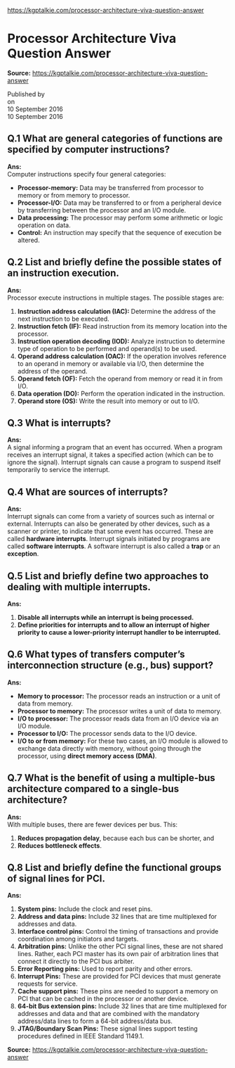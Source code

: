 https://kgptalkie.com/processor-architecture-viva-question-answer

# Processor Architecture Viva Question Answer  
**Source:** https://kgptalkie.com/processor-architecture-viva-question-answer  

Published by  
on  
10 September 2016  
10 September 2016  

## Q.1 What are general categories of functions are specified by computer instructions?  
**Ans:**  
Computer instructions specify four general categories:  
- **Processor-memory:** Data may be transferred from processor to memory or from memory to processor.  
- **Processor-I/O:** Data may be transferred to or from a peripheral device by transferring between the processor and an I/O module.  
- **Data processing:** The processor may perform some arithmetic or logic operation on data.  
- **Control:** An instruction may specify that the sequence of execution be altered.  

## Q.2 List and briefly define the possible states of an instruction execution.  
**Ans:**  
Processor execute instructions in multiple stages. The possible stages are:  
1. **Instruction address calculation (IAC):** Determine the address of the next instruction to be executed.  
2. **Instruction fetch (IF):** Read instruction from its memory location into the processor.  
3. **Instruction operation decoding (IOD):** Analyze instruction to determine type of operation to be performed and operand(s) to be used.  
4. **Operand address calculation (OAC):** If the operation involves reference to an operand in memory or available via I/O, then determine the address of the operand.  
5. **Operand fetch (OF):** Fetch the operand from memory or read it in from I/O.  
6. **Data operation (DO):** Perform the operation indicated in the instruction.  
7. **Operand store (OS):** Write the result into memory or out to I/O.  

## Q.3 What is interrupts?  
**Ans:**  
A signal informing a program that an event has occurred. When a program receives an interrupt signal, it takes a specified action (which can be to ignore the signal). Interrupt signals can cause a program to suspend itself temporarily to service the interrupt.  

## Q.4 What are sources of interrupts?  
**Ans:**  
Interrupt signals can come from a variety of sources such as internal or external. Interrupts can also be generated by other devices, such as a scanner or printer, to indicate that some event has occurred. These are called **hardware interrupts**. Interrupt signals initiated by programs are called **software interrupts**. A software interrupt is also called a **trap** or an **exception**.  

## Q.5 List and briefly define two approaches to dealing with multiple interrupts.  
**Ans:**  
1. **Disable all interrupts while an interrupt is being processed.**  
2. **Define priorities for interrupts and to allow an interrupt of higher priority to cause a lower-priority interrupt handler to be interrupted.**  

## Q.6 What types of transfers computer’s interconnection structure (e.g., bus) support?  
**Ans:**  
- **Memory to processor:** The processor reads an instruction or a unit of data from memory.  
- **Processor to memory:** The processor writes a unit of data to memory.  
- **I/O to processor:** The processor reads data from an I/O device via an I/O module.  
- **Processor to I/O:** The processor sends data to the I/O device.  
- **I/O to or from memory:** For these two cases, an I/O module is allowed to exchange data directly with memory, without going through the processor, using **direct memory access (DMA)**.  

## Q.7 What is the benefit of using a multiple-bus architecture compared to a single-bus architecture?  
**Ans:**  
With multiple buses, there are fewer devices per bus. This:  
1. **Reduces propagation delay**, because each bus can be shorter, and  
2. **Reduces bottleneck effects**.  

## Q.8 List and briefly define the functional groups of signal lines for PCI.  
**Ans:**  
1. **System pins:** Include the clock and reset pins.  
2. **Address and data pins:** Include 32 lines that are time multiplexed for addresses and data.  
3. **Interface control pins:** Control the timing of transactions and provide coordination among initiators and targets.  
4. **Arbitration pins:** Unlike the other PCI signal lines, these are not shared lines. Rather, each PCI master has its own pair of arbitration lines that connect it directly to the PCI bus arbiter.  
5. **Error Reporting pins:** Used to report parity and other errors.  
6. **Interrupt Pins:** These are provided for PCI devices that must generate requests for service.  
7. **Cache support pins:** These pins are needed to support a memory on PCI that can be cached in the processor or another device.  
8. **64-bit Bus extension pins:** Include 32 lines that are time multiplexed for addresses and data and that are combined with the mandatory address/data lines to form a 64-bit address/data bus.  
9. **JTAG/Boundary Scan Pins:** These signal lines support testing procedures defined in IEEE Standard 1149.1.  

**Source:** https://kgptalkie.com/processor-architecture-viva-question-answer
